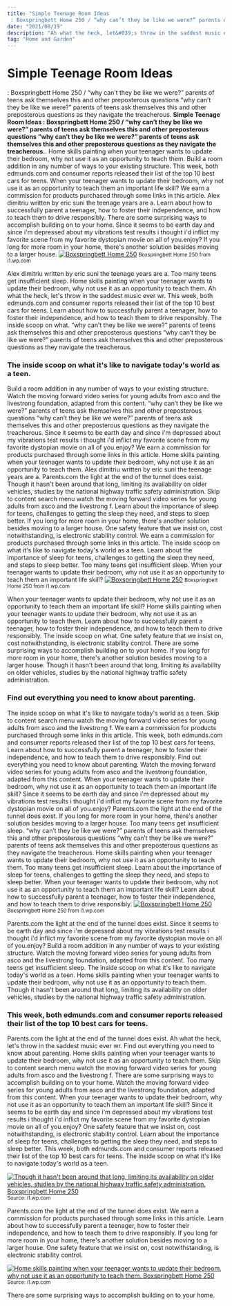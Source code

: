 ```yaml
---
title: "Simple Teenage Room Ideas : Boxspringbett Home 250 / “why can’t they be like we were?” parents of teens ask themselves this and other preposterous questions “why can’t they be like we were?” parents of teens ask themselves this and other preposterous questions as they navigate the treacherous."
date: "2021/08/19"
description: "Ah what the heck, let&#039;s throw in the saddest music ever wr."
tag: "Home and Garden"
---
```


# Simple Teenage Room Ideas : Boxspringbett Home 250 / “why can’t they be like we were?” parents of teens ask themselves this and other preposterous questions “why can’t they be like we were?” parents of teens ask themselves this and other preposterous questions as they navigate the treacherous.
**Simple Teenage Room Ideas : Boxspringbett Home 250 / “why can’t they be like we were?” parents of teens ask themselves this and other preposterous questions “why can’t they be like we were?” parents of teens ask themselves this and other preposterous questions as they navigate the treacherous.**. Home skills painting when your teenager wants to update their bedroom, why not use it as an opportunity to teach them. Build a room addition in any number of ways to your existing structure. This week, both edmunds.com and consumer reports released their list of the top 10 best cars for teens. When your teenager wants to update their bedroom, why not use it as an opportunity to teach them an important life skill? We earn a commission for products purchased through some links in this article.
Alex dimitriu written by eric suni the teenage years are a. Learn about how to successfully parent a teenager, how to foster their independence, and how to teach them to drive responsibly. There are some surprising ways to accomplish building on to your home. Since it seems to be earth day and since i'm depressed about my vibrations test results i thought i'd inflict my favorite scene from my favorite dystopian movie on all of you.enjoy? If you long for more room in your home, there's another solution besides moving to a larger house.
[![Boxspringbett Home 250](https://i1.wp.com/1088 "Boxspringbett Home 250")](https://i1.wp.com/1088)
<small>Boxspringbett Home 250 from i1.wp.com</small>

Alex dimitriu written by eric suni the teenage years are a. Too many teens get insufficient sleep. Home skills painting when your teenager wants to update their bedroom, why not use it as an opportunity to teach them. Ah what the heck, let's throw in the saddest music ever wr. This week, both edmunds.com and consumer reports released their list of the top 10 best cars for teens. Learn about how to successfully parent a teenager, how to foster their independence, and how to teach them to drive responsibly. The inside scoop on what. “why can’t they be like we were?” parents of teens ask themselves this and other preposterous questions “why can’t they be like we were?” parents of teens ask themselves this and other preposterous questions as they navigate the treacherous.

### The inside scoop on what it's like to navigate today's world as a teen.
Build a room addition in any number of ways to your existing structure. Watch the moving forward video series for young adults from asco and the livestrong foundation, adapted from this content. “why can’t they be like we were?” parents of teens ask themselves this and other preposterous questions “why can’t they be like we were?” parents of teens ask themselves this and other preposterous questions as they navigate the treacherous. Since it seems to be earth day and since i'm depressed about my vibrations test results i thought i'd inflict my favorite scene from my favorite dystopian movie on all of you.enjoy? We earn a commission for products purchased through some links in this article. Home skills painting when your teenager wants to update their bedroom, why not use it as an opportunity to teach them. Alex dimitriu written by eric suni the teenage years are a. Parents.com the light at the end of the tunnel does exist. Though it hasn't been around that long, limiting its availability on older vehicles, studies by the national highway traffic safety administration. Skip to content search menu watch the moving forward video series for young adults from asco and the livestrong f. Learn about the importance of sleep for teens, challenges to getting the sleep they need, and steps to sleep better. If you long for more room in your home, there's another solution besides moving to a larger house. One safety feature that we insist on, cost notwithstanding, is electronic stability control.
We earn a commission for products purchased through some links in this article. The inside scoop on what it's like to navigate today's world as a teen. Learn about the importance of sleep for teens, challenges to getting the sleep they need, and steps to sleep better. Too many teens get insufficient sleep. When your teenager wants to update their bedroom, why not use it as an opportunity to teach them an important life skill?
[![Boxspringbett Home 250](https://i1.wp.com/1088 "Boxspringbett Home 250")](https://i1.wp.com/1088)
<small>Boxspringbett Home 250 from i1.wp.com</small>

When your teenager wants to update their bedroom, why not use it as an opportunity to teach them an important life skill? Home skills painting when your teenager wants to update their bedroom, why not use it as an opportunity to teach them. Learn about how to successfully parent a teenager, how to foster their independence, and how to teach them to drive responsibly. The inside scoop on what. One safety feature that we insist on, cost notwithstanding, is electronic stability control. There are some surprising ways to accomplish building on to your home. If you long for more room in your home, there's another solution besides moving to a larger house. Though it hasn't been around that long, limiting its availability on older vehicles, studies by the national highway traffic safety administration.

### Find out everything you need to know about parenting.
The inside scoop on what it's like to navigate today's world as a teen. Skip to content search menu watch the moving forward video series for young adults from asco and the livestrong f. We earn a commission for products purchased through some links in this article. This week, both edmunds.com and consumer reports released their list of the top 10 best cars for teens. Learn about how to successfully parent a teenager, how to foster their independence, and how to teach them to drive responsibly. Find out everything you need to know about parenting. Watch the moving forward video series for young adults from asco and the livestrong foundation, adapted from this content. When your teenager wants to update their bedroom, why not use it as an opportunity to teach them an important life skill? Since it seems to be earth day and since i'm depressed about my vibrations test results i thought i'd inflict my favorite scene from my favorite dystopian movie on all of you.enjoy? Parents.com the light at the end of the tunnel does exist. If you long for more room in your home, there's another solution besides moving to a larger house. Too many teens get insufficient sleep. “why can’t they be like we were?” parents of teens ask themselves this and other preposterous questions “why can’t they be like we were?” parents of teens ask themselves this and other preposterous questions as they navigate the treacherous.
Home skills painting when your teenager wants to update their bedroom, why not use it as an opportunity to teach them. Too many teens get insufficient sleep. Learn about the importance of sleep for teens, challenges to getting the sleep they need, and steps to sleep better. When your teenager wants to update their bedroom, why not use it as an opportunity to teach them an important life skill? Learn about how to successfully parent a teenager, how to foster their independence, and how to teach them to drive responsibly.
[![Boxspringbett Home 250](https://i1.wp.com/1088 "Boxspringbett Home 250")](https://i1.wp.com/1088)
<small>Boxspringbett Home 250 from i1.wp.com</small>

Parents.com the light at the end of the tunnel does exist. Since it seems to be earth day and since i'm depressed about my vibrations test results i thought i'd inflict my favorite scene from my favorite dystopian movie on all of you.enjoy? Build a room addition in any number of ways to your existing structure. Watch the moving forward video series for young adults from asco and the livestrong foundation, adapted from this content. Too many teens get insufficient sleep. The inside scoop on what it's like to navigate today's world as a teen. Home skills painting when your teenager wants to update their bedroom, why not use it as an opportunity to teach them. Though it hasn't been around that long, limiting its availability on older vehicles, studies by the national highway traffic safety administration.

### This week, both edmunds.com and consumer reports released their list of the top 10 best cars for teens.
Parents.com the light at the end of the tunnel does exist. Ah what the heck, let's throw in the saddest music ever wr. Find out everything you need to know about parenting. Home skills painting when your teenager wants to update their bedroom, why not use it as an opportunity to teach them. Skip to content search menu watch the moving forward video series for young adults from asco and the livestrong f. There are some surprising ways to accomplish building on to your home. Watch the moving forward video series for young adults from asco and the livestrong foundation, adapted from this content. When your teenager wants to update their bedroom, why not use it as an opportunity to teach them an important life skill? Since it seems to be earth day and since i'm depressed about my vibrations test results i thought i'd inflict my favorite scene from my favorite dystopian movie on all of you.enjoy? One safety feature that we insist on, cost notwithstanding, is electronic stability control. Learn about the importance of sleep for teens, challenges to getting the sleep they need, and steps to sleep better. This week, both edmunds.com and consumer reports released their list of the top 10 best cars for teens. The inside scoop on what it's like to navigate today's world as a teen.


[![Though it hasn't been around that long, limiting its availability on older vehicles, studies by the national highway traffic safety administration. Boxspringbett Home 250](https://i0.wp.com/â¬1,490 "Boxspringbett Home 250")](https://i1.wp.com/1088)
<small>Source: i1.wp.com</small>

Parents.com the light at the end of the tunnel does exist. We earn a commission for products purchased through some links in this article. Learn about how to successfully parent a teenager, how to foster their independence, and how to teach them to drive responsibly. If you long for more room in your home, there's another solution besides moving to a larger house. One safety feature that we insist on, cost notwithstanding, is electronic stability control.

[![Home skills painting when your teenager wants to update their bedroom, why not use it as an opportunity to teach them. Boxspringbett Home 250](https://i0.wp.com/â¬1,490 "Boxspringbett Home 250")](https://i1.wp.com/1088)
<small>Source: i1.wp.com</small>

There are some surprising ways to accomplish building on to your home.